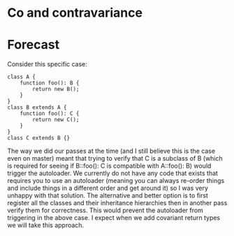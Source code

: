 # Co and contravariance





# Forecast



Consider this specific case:

```
class A {
    function foo(): B {
        return new B();
    }
}
class B extends A {
    function foo(): C {
        return new C();
    }
}
class C extends B {}
```

The way we did our passes at the time (and I still believe this is the case even on master) meant that trying to verify that C is a subclass of B (which is required for seeing if B::foo(): C is compatible with A::foo(): B) would trigger the autoloader. We currently do not have any code that exists that requires you to use an autoloader (meaning you can always re-order things and include things in a different order and get around it) so I was very unhappy with that solution.
The alternative and better option is to first register all the classes and their inheritance hierarchies then in another pass verify them for correctness. This would prevent the autoloader from triggering in the above case. I expect when we add covariant return types we will take this approach.
